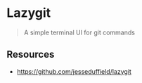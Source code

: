 # Lazygit

> A simple terminal UI for git commands

## Resources

- https://github.com/jesseduffield/lazygit
